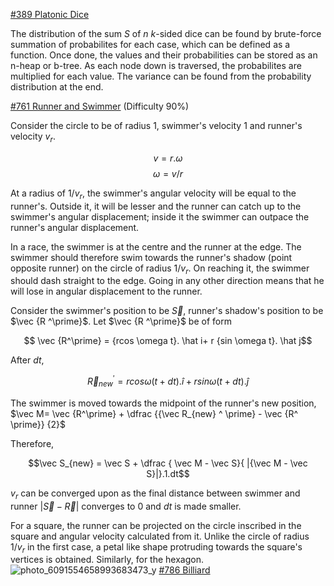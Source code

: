 [#389 Platonic Dice](https://projecteuler.net/problem=389)

The distribution of the sum $S$ of $n$ $k$-sided dice can be found by brute-force summation of probabilites for each case, which can be defined as a function. Once done, the values and their probabilities can be stored as an n-heap or b-tree. As each node down is traversed, the probabilites are multiplied for each value. The variance can be found from the probability distribution at the end.

[#761 Runner and Swimmer](https://projecteuler.net/problem=761) (Difficulty 90%)


Consider the circle to be of radius $1$, swimmer's velocity $1$ and runner's velocity $v_{r}$.

$$v = r.\omega$$ $$\omega = v/r$$ 

At a radius of $1/v_{r}$, the swimmer's angular velocity will be equal to the runner's. Outside it, it will be lesser and the runner can catch up to the swimmer's angular displacement; inside it the swimmer can outpace the runner's angular displacement.

In a race, the swimmer is at the centre and the runner at the edge. The swimmer should therefore swim towards the runner's shadow (point opposite runner) on the circle of radius $1/v_{r}$. On reaching it, the swimmer should dash straight to the edge. Going in any other direction means that he will lose in angular displacement to the runner.

Consider the swimmer's position to be $\vec S$, runner's shadow's position to be $\vec {R
^\prime}$. Let $\vec {R
^\prime}$ be of form

$$ \vec {R^\prime} = {rcos \omega t}. \hat i+ r {sin \omega t}. \hat j$$

After ${d}t$, 

$$ {\vec R_{new} ^\prime} = r{cos \omega (t+dt)}. \hat i+  r{sin \omega (t+dt)}. \hat j$$

The swimmer is moved towards the midpoint of the runner's new position, $\vec M= \vec {R^\prime} + \dfrac {{\vec R_{new} ^ \prime} - \vec {R^ \prime}} {2}$

Therefore,

$$\vec S_{new}  = \vec S + \dfrac { \vec M -  \vec S}{ |{\vec M -  \vec S}|}.1.dt$$

$v_{r}$ can be converged upon as the final distance between swimmer and runner $|\vec S - \vec R|$ converges to $0$ and $dt$ is made smaller.

For a square, the runner can be projected on the circle inscribed in the square and angular velocity calculated from it. Unlike the circle of radius $1/v_{r}$ in the first case, a petal like shape protruding towards the square's vertices is obtained. Similarly, for the hexagon.
![photo_6091554658993683473_y](https://github.com/user-attachments/assets/379191cf-dd3f-4b75-b68f-fd0e1631b0e4)
[#786 Billiard](https://projecteuler.net/problem=389)


